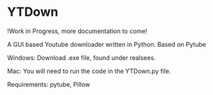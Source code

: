 # YTDown
 !Work in Progress, more documentation to come!
 
 A GUI based Youtube downloader written in Python.
 Based on Pytube

 Windows: Download .exe file, found under realsees.
 
 Mac: You will need to run the code in the YTDown.py file.
 
  Requirements: pytube, Pillow
